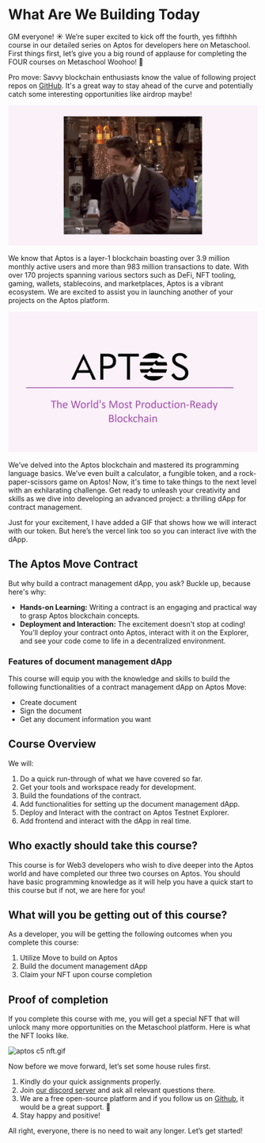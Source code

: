 # What Are We Building Today

GM everyone! ☀️ We’re super excited to kick off the fourth, yes fifthhh course in our detailed series on Aptos for developers here on Metaschool. First things first, let’s give you a big round of applause for completing the FOUR courses on Metaschool Woohoo! 🎉

Pro move: Savvy blockchain enthusiasts know the value of following project repos on [GitHub](https://github.com/aptos-labs). It's a great way to stay ahead of the curve and potentially catch some interesting opportunities like airdrop maybe!

![woohoo-ezgif.com-optimize.gif](https://github.com/0xmetaschool/Learning-Projects/blob/main/assests_for_all/Documents%20Management%20DApp%20on%20Aptos-C5/1.%20Introduction%20and%20DApp%20Overview/1%20What%20Are%20We%20Building%20Today/woohoo-ezgif.com-optimize.gif?raw=true)

We know that Aptos is a layer-1 blockchain boasting over 3.9 million monthly active users and more than 983 million transactions to date. With over 170 projects spanning various sectors such as DeFi, NFT tooling, gaming, wallets, stablecoins, and marketplaces, Aptos is a vibrant ecosystem. We are excited to assist you in launching another of your projects on the Aptos platform.

![Slide8.jpg](https://github.com/0xmetaschool/Learning-Projects/blob/main/assests_for_all/Documents%20Management%20DApp%20on%20Aptos-C5/1.%20Introduction%20and%20DApp%20Overview/1%20What%20Are%20We%20Building%20Today/Slide8.jpg?raw=true)

We’ve delved into the Aptos blockchain and mastered its programming language basics. We’ve even built a calculator, a fungible token, and a rock-paper-scissors game on Aptos! Now, it's time to take things to the next level with an exhilarating challenge. Get ready to unleash your creativity and skills as we dive into developing an advanced project: a thrilling dApp for contract management.

Just for your excitement, I have added a GIF that shows how we will interact with our token. But here’s the vercel link too so you can interact live with the dApp.

## The Aptos Move Contract

But why build a contract management dApp, you ask? Buckle up, because here's why:

- **Hands-on Learning:** Writing a contract is an engaging and practical way to grasp Aptos blockchain concepts.
- **Deployment and Interaction:** The excitement doesn't stop at coding! You'll deploy your contract onto Aptos, interact with it on the Explorer, and see your code come to life in a decentralized environment.

### Features of document management dApp

This course will equip you with the knowledge and skills to build the following functionalities of a contract management dApp on Aptos Move:

- Create document
- Sign the document
- Get any document information you want

## Course Overview

We will:

1. Do a quick run-through of what we have covered so far.
2. Get your tools and workspace ready for development.
3. Build the foundations of the contract.
4. Add functionalities for setting up the document management dApp.
5. Deploy and Interact with the contract on Aptos Testnet Explorer.
6. Add frontend and interact with the dApp in real time.

## Who exactly should take this course?

This course is for  Web3 developers who wish to dive deeper into the Aptos world and have completed our three two courses on Aptos. You should have basic programming knowledge as it will help you have a quick start to this course but if not, we are here for you!

## What will you be getting out of this course?

As a developer, you will be getting the following outcomes when you complete this course:

1. Utilize Move to build on Aptos
2. Build the document management dApp
3. Claim your NFT upon course completion

## Proof of completion

If you complete this course with me, you will get a special NFT that will unlock many more opportunities on the Metaschool platform. Here is what the NFT looks like.

![aptos c5 nft.gif](https://github.com/0xmetaschool/Learning-Projects/blob/main/assests_for_all/Documents%20Management%20DApp%20on%20Aptos-C5/1.%20Introduction%20and%20DApp%20Overview/1%20What%20Are%20We%20Building%20Today/aptos_c5_nft.gif?raw=true)

Now before we move forward, let’s set some house rules first.

1. Kindly do your quick assignments properly.
2. Join [our discord server](https://discord.gg/vbVMUwXWgc) and ask all relevant questions there.
3. We are a free open-source platform and if you follow us on [Github](https://github.com/0xmetaschool/), it would be a great support. 🫣
4. Stay happy and positive!

All right, everyone, there is no need to wait any longer. Let’s get started!